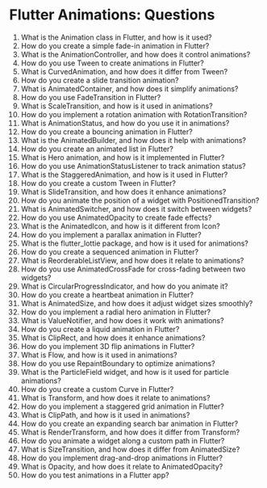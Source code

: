 # Flutter Animations: Questions

1. What is the Animation class in Flutter, and how is it used?
2. How do you create a simple fade-in animation in Flutter?
3. What is the AnimationController, and how does it control animations?
4. How do you use Tween to create animations in Flutter?
5. What is CurvedAnimation, and how does it differ from Tween?
6. How do you create a slide transition animation?
7. What is AnimatedContainer, and how does it simplify animations?
8. How do you use FadeTransition in Flutter?
9. What is ScaleTransition, and how is it used in animations?
10. How do you implement a rotation animation with RotationTransition?
11. What is AnimationStatus, and how do you use it in animations?
12. How do you create a bouncing animation in Flutter?
13. What is the AnimatedBuilder, and how does it help with animations?
14. How do you create an animated list in Flutter?
15. What is Hero animation, and how is it implemented in Flutter?
16. How do you use AnimationStatusListener to track animation status?
17. What is the StaggeredAnimation, and how is it used in Flutter?
18. How do you create a custom Tween in Flutter?
19. What is SlideTransition, and how does it enhance animations?
20. How do you animate the position of a widget with PositionedTransition?
21. What is AnimatedSwitcher, and how does it switch between widgets?
22. How do you use AnimatedOpacity to create fade effects?
23. What is the AnimatedIcon, and how is it different from Icon?
24. How do you implement a parallax animation in Flutter?
25. What is the flutter_lottie package, and how is it used for animations?
26. How do you create a sequenced animation in Flutter?
27. What is ReorderableListView, and how does it relate to animations?
28. How do you use AnimatedCrossFade for cross-fading between two widgets?
29. What is CircularProgressIndicator, and how do you animate it?
30. How do you create a heartbeat animation in Flutter?
31. What is AnimatedSize, and how does it adjust widget sizes smoothly?
32. How do you implement a radial hero animation in Flutter?
33. What is ValueNotifier, and how does it work with animations?
34. How do you create a liquid animation in Flutter?
35. What is ClipRect, and how does it enhance animations?
36. How do you implement 3D flip animations in Flutter?
37. What is Flow, and how is it used in animations?
38. How do you use RepaintBoundary to optimize animations?
39. What is the ParticleField widget, and how is it used for particle animations?
40. How do you create a custom Curve in Flutter?
41. What is Transform, and how does it relate to animations?
42. How do you implement a staggered grid animation in Flutter?
43. What is ClipPath, and how is it used in animations?
44. How do you create an expanding search bar animation in Flutter?
45. What is RenderTransform, and how does it differ from Transform?
46. How do you animate a widget along a custom path in Flutter?
47. What is SizeTransition, and how does it differ from AnimatedSize?
48. How do you implement drag-and-drop animations in Flutter?
49. What is Opacity, and how does it relate to AnimatedOpacity?
50. How do you test animations in a Flutter app?

